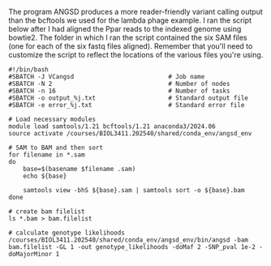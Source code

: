 The program ANGSD produces a more reader-friendly variant calling output than the bcftools we used for the lambda phage example. I ran the script below after I had aligned the Ppar reads to the indexed genome using bowtie2. The folder in which I ran the script contained the six SAM files (one for each of the six fastq files aligned). Remember that you'll need to customize the script to reflect the locations of the various files you're using.

```
#!/bin/bash
#SBATCH -J VCangsd                          # Job name
#SBATCH -N 2                                # Number of nodes
#SBATCH -n 16                               # Number of tasks
#SBATCH -o output_%j.txt                    # Standard output file
#SBATCH -e error_%j.txt                     # Standard error file

# Load necessary modules
module load samtools/1.21 bcftools/1.21 anaconda3/2024.06
source activate /courses/BIOL3411.202540/shared/conda_env/angsd_env

# SAM to BAM and then sort
for filename in *.sam
do
	base=$(basename $filename .sam)
	echo ${base}

	samtools view -bhS ${base}.sam | samtools sort -o ${base}.bam
done

# create bam filelist
ls *.bam > bam.filelist

# calculate genotype likelihoods
/courses/BIOL3411.202540/shared/conda_env/angsd_env/bin/angsd -bam bam.filelist -GL 1 -out genotype_likelihoods -doMaf 2 -SNP_pval 1e-2 -doMajorMinor 1
```
